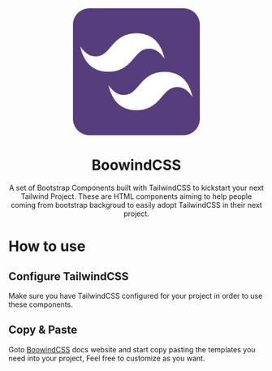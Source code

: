
<div align="center">
<img src="https://raw.githubusercontent.com/nawazishali/BoowindCSS/master/src/.vuepress/public/boowindcss.svg" width="250px" style="center" alt="boowindcss" />
<h1>BoowindCSS</h1>
<p>
A set of Bootstrap Components built with TailwindCSS to kickstart your next Tailwind Project. These are HTML components aiming to help people coming from bootstrap backgroud to easily adopt TailwindCSS in their next project.
</p>
</div>

# How to use
## Configure TailwindCSS
Make sure you have TailwindCSS configured for your project in order to use these components.

## Copy & Paste
Goto [BoowindCSS](https://boowindcss.js.org) docs website and start copy pasting the templates you need into your project, Feel free to customize as you want.
